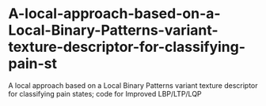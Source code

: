 # A-local-approach-based-on-a-Local-Binary-Patterns-variant-texture-descriptor-for-classifying-pain-st
A local approach based on a Local Binary Patterns variant texture descriptor for classifying pain states;
code for Improved LBP/LTP/LQP
